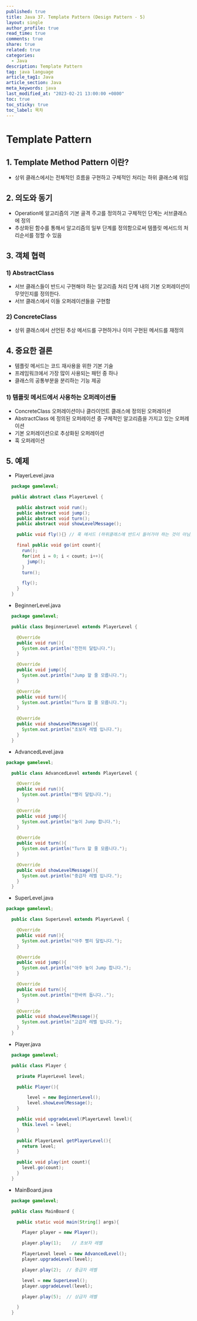 ```yaml
---
published: true
title: Java 37. Template Pattern (Design Pattern - 5)
layout: single
author_profile: true
read_time: true
comments: true
share: true
related: true
categories:
  - Java
description: Template Pattern
tag: java language
article_tag1: Java
article_section: Java
meta_keywords: java
last_modified_at: "2023-02-21 13:00:00 +0800"
toc: true
toc_sticky: true
toc_label: 목차
---
```


# Template Pattern

## 1. Template Method Pattern 이란?

- 상위 클래스에서는 전체적인 흐름을 구현하고 구체적인 처리는 하위 클래스에 위임

## 2. 의도와 동기

- Operation에 알고리즘의 기본 골격 주고를 정의하고 구체적인 단계는 서브클래스에 정의
- 추상화된 함수를 통해서 알고리즘의 일부 단계를 정의함으로써 템플릿 메서드의 처리순서를 정할 수 있음

## 3. 객체 협력

### 1) AbstractClass

- 서브 클래스들이 반드시 구현해야 하는 알고리즘 처리 단계 내의 기본 오퍼레이션이 무엇인지를 정의한다.
- 서브 클래스에서 이들 오퍼레이션들을 구현함

### 2) ConcreteClass

- 상위 클래스에서 선언된 추상 메서드를 구현하거나 이미 구현된 메서드를 재정의

## 4. 중요한 결론

- 템플릿 메서드는 코드 재사용을 위한 기본 기술
- 프레임워크에서 가장 많이 사용되는 패턴 중 하나
- 클래스의 공통부분을 분리하는 기능 제공

### 1) 템플릿 메서드에서 사용하는 오퍼레이션들

- ConcreteClass 오퍼레이션이나 클라이언트 클래스에 정의된 오퍼레이션
- AbstractClass 에 정의된 오퍼레이션 중 구체적인 알고리즘을 가지고 있는 오퍼레이션
- 기본 오퍼레이션으로 추상화된 오퍼레이션
- 훅 오퍼레이션

## 5. 예제

- PlayerLevel.java

```java
  package gamelevel;

  public abstract class PlayerLevel {

    public abstract void run();
    public abstract void jump();
    public abstract void turn();
    public abstract void showLevelMessage();

    public void fly(){} // 훅 메서드 (하위클래스에 반드시 들어가야 하는 것이 아님)

    final public void go(int count){
      run();
      for(int i = 0; i < count; i++){
        jump();
      }
      turn();

      fly();
    }
  }
```

- BeginnerLevel.java

```java
  package gamelevel;

  public class BeginnerLevel extends PlayerLevel {

    @Override
    public void run(){
      System.out.println("천천히 달립니다.");
    }

    @Override
    public void jump(){
      System.out.println("Jump 할 줄 모릅니다.");
    }

    @Override
    public void turn(){
      System.out.println("Turn 할 줄 모릅니다.");
    }

    @Override
    public void showLevelMessage(){
      System.out.println("초보자 레벨 입니다.");
    }
  }
```

- AdvancedLevel.java

```java
package gamelevel;

  public class AdvancedLevel extends PlayerLevel {

    @Override
    public void run(){
      System.out.println("빨리 달립니다.");
    }

    @Override
    public void jump(){
      System.out.println("높이 Jump 합니다.");
    }

    @Override
    public void turn(){
      System.out.println("Turn 할 줄 모릅니다.");
    }

    @Override
    public void showLevelMessage(){
      System.out.println("중급자 레벨 입니다.");
    }
  }
```

- SuperLevel.java

```java
package gamelevel;

  public class SuperLevel extends PlayerLevel {

    @Override
    public void run(){
      System.out.println("아주 빨리 달립니다.");
    }

    @Override
    public void jump(){
      System.out.println("아주 높이 Jump 합니다.");
    }

    @Override
    public void turn(){
      System.out.println("한바퀴 돕니다..");
    }

    @Override
    public void showLevelMessage(){
      System.out.println("고급자 레벨 입니다.");
    }
  }
```

- Player.java

```java
  package gamelevel;

  public class Player {

    private PlayerLevel level;

    public Player(){

        level = new BeginnerLevel();
        level.showLevelMessage();
    }

    public void upgradeLevel(PlayerLevel level){
      this.level = level;
    }

    public PlayerLevel getPlayerLevel(){
      return level;
    }

    public void play(int count){
      level.go(count);
    }
  }
```

- MainBoard.java

```java
  package gamelevel;

  public class MainBoard {

    public static void main(String[] args){

      Player player = new Player();

      player.play(1);    // 초보자 레벨

      PlayerLevel level = new AdvancedLevel();
      player.upgradeLevel(level);

      player.play(2);  // 중급자 레벨

      level = new SuperLevel();
      player.upgradeLevel(level);

      player.play(5);  // 상급자 레벨

    }
  }
```
